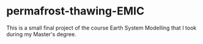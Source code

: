 # permafrost-thawing-EMIC
This is a small final project of the course Earth System Modelling that I took during my Master's degree.
